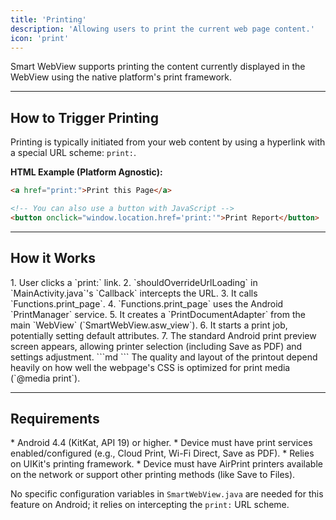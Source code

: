 ```yaml
---
title: 'Printing'
description: 'Allowing users to print the current web page content.'
icon: 'print'
---
```


Smart WebView supports printing the content currently displayed in the WebView using the native platform's print framework.

---

## How to Trigger Printing

Printing is typically initiated from your web content by using a hyperlink with a special URL scheme: `print:`.

**HTML Example (Platform Agnostic):**

```html
<a href="print:">Print this Page</a>

<!-- You can also use a button with JavaScript -->
<button onclick="window.location.href='print:'">Print Report</button>
```

---

## How it Works

<Tabs>
 <Tab title="Android">
    1.  User clicks a `print:` link.
    2.  `shouldOverrideUrlLoading` in `MainActivity.java`'s `Callback` intercepts the URL.
    3.  It calls `Functions.print_page`.
    4.  `Functions.print_page` uses the Android `PrintManager` service.
    5.  It creates a `PrintDocumentAdapter` from the main `WebView` (`SmartWebView.asw_view`).
    6.  It starts a print job, potentially setting default attributes.
    7.  The standard Android print preview screen appears, allowing printer selection (including Save as PDF) and settings adjustment.
 </Tab>
 <Tab title="iOS">
    ```md
    <!-- 1. User clicks a `print:` link.
         2. `webView(_:decidePolicyFor:decisionHandler:)` (WKNavigationDelegate) intercepts the URL.
         3. It recognizes the `print:` scheme and cancels the web navigation (`decisionHandler(.cancel)`).
         4. It gets a `UIPrintInteractionController`.
         5. It sets the `printFormatter` property of the controller using the `WKWebView`'s `viewPrintFormatter()`.
         6. It presents the standard iOS print interaction controller modally (`present(animated:completionHandler:)`).
         7. This controller allows printer selection (including Save to Files) and settings adjustment.
         Details of the delegate implementation here. -->
    ```
 </Tab>
</Tabs>

<Note>
The quality and layout of the printout depend heavily on how well the webpage's CSS is optimized for print media (`@media print`).
</Note>

---

## Requirements

<Tabs>
 <Tab title="Android">
    *   Android 4.4 (KitKat, API 19) or higher.
    *   Device must have print services enabled/configured (e.g., Cloud Print, Wi-Fi Direct, Save as PDF).
 </Tab>
 <Tab title="iOS">
    *   Relies on UIKit's printing framework.
    *   Device must have AirPrint printers available on the network or support other printing methods (like Save to Files).
 </Tab>
</Tabs>

No specific configuration variables in `SmartWebView.java` are needed for this feature on Android; it relies on intercepting the `print:` URL scheme.